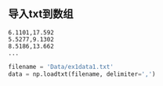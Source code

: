 ## 导入txt到数组

```
6.1101,17.592
5.5277,9.1302
8.5186,13.662
...
```



```python
filename = 'Data/ex1data1.txt'
data = np.loadtxt(filename, delimiter=',')
```



